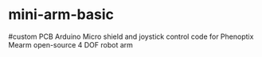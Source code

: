 # mini-arm-basic

#custom PCB Arduino Micro shield and joystick control code for Phenoptix Mearm open-source 4 DOF robot arm
